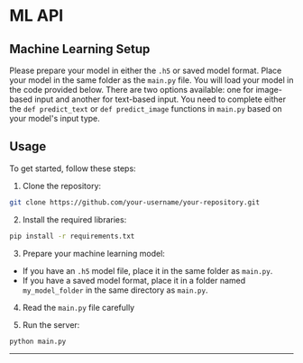 # ML API

## Machine Learning Setup

Please prepare your model in either the `.h5` or saved model format. Place your model in the same folder as the `main.py` file. You will load your model in the code provided below. There are two options available: one for image-based input and another for text-based input. You need to complete either the `def predict_text` or `def predict_image` functions in `main.py` based on your model's input type.


## Usage

To get started, follow these steps:

1. Clone the repository:
```sh
git clone https://github.com/your-username/your-repository.git
```

2. Install the required libraries:
```sh
pip install -r requirements.txt
```

3. Prepare your machine learning model:
- If you have an `.h5` model file, place it in the same folder as `main.py`.
- If you have a saved model format, place it in a folder named `my_model_folder` in the same directory as `main.py`.

4. Read the `main.py` file carefully

5. Run the server:
```sh
python main.py
```

---

